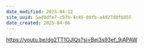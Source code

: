 ```yaml
---
date_modified: 2025-04-12
site_uuid: 5ad0dfe7-c57b-4c45-89fb-a4927d0f6955
date_created: 2025-04-06
---
```


https://youtu.be/dg2TT1OJlQs?si=Bej3s93ef_9iAPAW